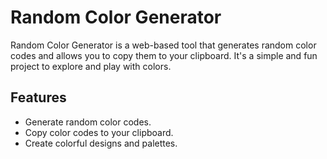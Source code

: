 # Random Color Generator

Random Color Generator is a web-based tool that generates random color codes and allows you to copy them to your clipboard. It's a simple and fun project to explore and play with colors.


## Features
- Generate random color codes.
- Copy color codes to your clipboard.
- Create colorful designs and palettes.

 
